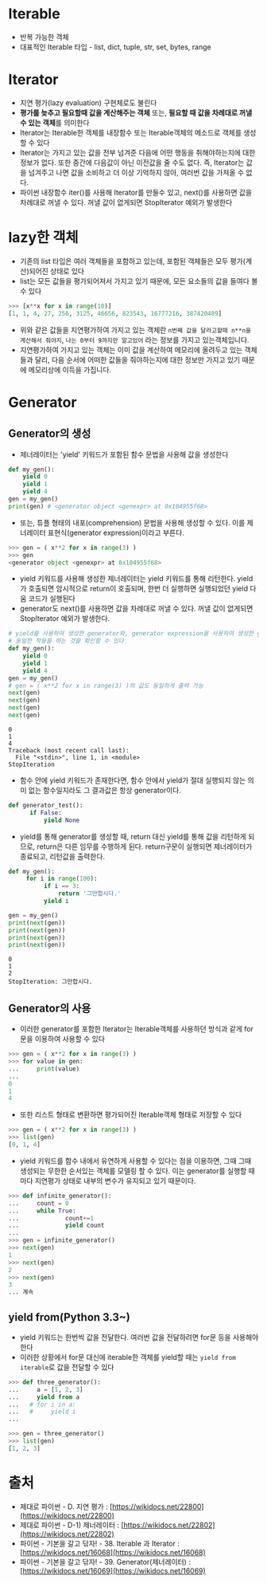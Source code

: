 # Iterable

- 반복 가능한 객체
- 대표적인 Iterable 타입 - list, dict, tuple, str, set, bytes, range

# Iterator

- 지연 평가(lazy evaluation) 구현체로도 불린다
- **평가를 늦추고 필요할때 값을 계산해주는 객체** 또는, **필요할 때 값을 차례대로 꺼낼 수 있는 객체**를 의미한다
- Iterator는 Iterable한 객체를 내장함수 또는 Iterable객체의 메소드로 객체를 생성할 수 있다
- Iterator는 가지고 있는 값을 전부 넘겨준 다음에 어떤 행동을 취해야하는지에 대한 정보가 없다. 또한 중간에 다음값이 아닌 이전값을 줄 수도 없다. 즉, Iterator는 값을 넘겨주고 나면 값을 소비하고 더 이상 기억하지 않아, 여러번 값을 가져올 수 없다.
- 파이썬 내장함수 iter()를 사용해 Iterator를 만들수 있고, next()를 사용하면 값을 차례대로 꺼낼 수 있다. 꺼낼 값이 없게되면 StopIterator 예외가 발생한다

# lazy한 객체

- 기존의 list 타입은 여러 객체들을 포함하고 있는데, 포함된 객체들은 모두 평가(계산)되어진 상태로 있다
- list는 모든 값들을 평가되어져서 가지고 있기 때문에, 모든 요소들의 값을 들여다 볼 수 있다

```python
>>> [x**x for x in range(10)]
[1, 1, 4, 27, 256, 3125, 46656, 823543, 16777216, 387420489]
```

- 위와 같은 값들을 지연평가하여 가지고 있는 객체란 ```n번째 값을 달라고할때 n**n을 계산해서 줘야지```, ```나는 0부터 9까지만 알고있어``` 라는 정보를 가지고 있는객체입니다.
- 지연평가하여 가지고 있는 객체는 이미 값을 계산하여 메모리에 올려두고 있는 객체들과 달리, 다음 순서에 어떠한 값들을 줘야하는지에 대한 정보만 가지고 있기 때문에 메모리상에 이득을 가집니다.

# Generator

## Generator의 생성

- 제너레이터는 'yield' 키워드가 포함된 함수 문법을 사용해 값을 생성한다

```python
def my_gen():
	yield 0
	yield 1
	yield 4
gen = my_gen()
print(gen) # <generator object <genexpr> at 0x104955f68>
```

- 또는, 튜플 형태의 내포(comprehension) 문법을 사용해 생성할 수 있다. 이를 제너레이터 표현식(generator expression)이라고 부른다.

```python
>>> gen = ( x**2 for x in range(3) )
>>> gen
<generator object <genexpr> at 0x104955f68>
```

- yield 키워드를 사용해 생성한 제너레이터는 yield 키워드를 통해 리턴한다. yield가 호출되면 암시적으로 return이 호출되며, 한번 더 실행하면 실행되었던 yield 다움 코드가 실행된다
- generator도 next()를 사용하면 값을 차례대로 꺼낼 수 있다. 꺼낼 값이 없게되면 StopIterator 예외가 발생한다.

```python
# yield를 사용하여 생성한 generator와, generator expression을 사용하여 생성한 generator기
# 동일한 작동을 하는 것을 확인할 수 있다
def my_gen():
	yield 0
	yield 1
	yield 4
gen = my_gen()
# gen = ( x**2 for x in range(3) )의 값도 동일하게 출력 가능
next(gen)
next(gen)
next(gen)
next(gen)
```

```
0
1
4
Traceback (most recent call last):
  File "<stdin>", line 1, in <module>
StopIteration
```

- 함수 안에 yield 키워드가 존재한다면, 함수 안에서 yield가 절대 실행되지 않는 의미 없는 함수일지라도 그 결과값은 항상 generator이다.

```python
def generator_test():
      if False:
          yield None
```

- yield를 통해 generator를 생성할 때, return 대신 yield를 통해 값을 리턴하게 되므로, return은 다른 임무를 수행하게 된다. return구문이 실행되면 제너레이터가 종료되고, 리턴값을 출력한다.

```python
def my_gen():
     for i in range(100):
          if i == 3:
              return '그만합시다.'
          yield i

gen = my_gen()
print(next(gen))
print(next(gen))
print(next(gen))
print(next(gen))
```

```
0
1
2
StopIteration: 그만합시다.
```

## Generator의 사용

- 이러한 generator를 포함한 Iterator는 Iterable객체를 사용하던 방식과 같게 for문을 이용하여 사용할 수 있다

```python
>>> gen = ( x**2 for x in range(3) )
>>> for value in gen:
...     print(value)
...
0
1
4
```

- 또한 리스트 형태로 변환하면 평가되어진 Iterable객체 형태로 저장할 수 있다

```python
>>> gen = ( x**2 for x in range(3) )
>>> list(gen)
[0, 1, 4]
```

- yield 키워드를 함수 내에서 유연하게 사용할 수 있다는 점을 이용하면, 그때 그때 생성되는 무한한 순서있는 객체를 모델링 할 수 있다. 이는 generator를 실행할 때 마다 지연평가 상태로 내부의 변수가 유지되고 있기 때문이다.

```python
>>> def infinite_generator():
...     count = 0
...     while True:
...             count+=1
...             yield count
... 
>>> gen = infinite_generator()
>>> next(gen)
1
>>> next(gen)
2
>>> next(gen)
3
... 계속
```

## yield from(Python 3.3~)

- yield 키워드는 한번씩 값을 전달한다. 여러번 값을 전달하려면 for문 등을 사용해야 한다
- 이러한 상황에서 for문 대신에 iterable한 객체를 yield할 때는 ```yield from iterable```로 값을 전달할 수 있다

```python
>>> def three_generator():
...     a = [1, 2, 3]
...     yield from a
...   # for i in a:
...   #     yield i
... 

>>> gen = three_generator()
>>> list(gen)
[1, 2, 3]
```

# 출처

- 제대로 파이썬 - D. 지연 평가 : [https://wikidocs.net/22800](https://wikidocs.net/22800)
- 제대로 파이썬 - D-1) 제너레이터 : [https://wikidocs.net/22802](https://wikidocs.net/22802)
- 파이썬 - 기본을 갈고 닦자! - 38. Iterable 과 Iterator : [https://wikidocs.net/16068](https://wikidocs.net/16068)
- 파이썬 - 기본을 갈고 닦자! - 39. Generator(제너레이터) : [https://wikidocs.net/16069](https://wikidocs.net/16069)